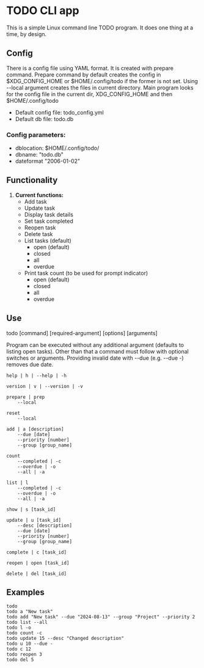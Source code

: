 
# TODO CLI app
This is a simple Linux command line TODO program.
It does one thing at a time, by design. 

## Config
There is a config file using YAML format. It is created with prepare command.
Prepare command by default creates the config in $XDG_CONFIG_HOME or $HOME/.config/todo if the former is not set.
Using --local argument creates the files in current directory. 
Main program looks for the config file in the current dir, XDG_CONFIG_HOME and then $HOME/.config/todo  

* Default config file: todo_config.yml
* Default db file: todo.db

### Config parameters:
* dblocation: $HOME/.config/todo/
* dbname: "todo.db"
* dateformat "2006-01-02"

## Functionality

1. **Current functions:**
	* Add task
    * Update task 
    * Display task details
    * Set task completed
    * Reopen task
    * Delete task
	* List tasks (default)
		* open (default)
		* closed
		* all
		* overdue
	* Print task count (to be used for prompt indicator)
		* open (default)
		* closed
		* all
		* overdue

## Use

todo [command] [required-argument] [options] [arguments]
	
Program can be executed without any additional argument (defaults to listing open tasks). Other than that a command must follow with optional switches or arguments.
Providing invalid date with --due (e.g. --due -) removes due date.

    help | h | --help | -h

    version | v | --version | -v

    prepare | prep
        --local

    reset 
        --local

    add | a [description] 
        --due [date]
        --priority [number]
        --group [group_name]

    count                     
        --completed | -c
        --overdue | -o
        --all | -a

    list | l                 
        --completed | -c
        --overdue | -o
        --all | -a

    show | s [task_id]
        
    update | u [task_id]         
        --desc [description] 
        --due [date]
        --priority [number]
        --group [group_name]

    complete | c [task_id] 

    reopen | open [task_id]

    delete | del [task_id]

## Examples
```
todo
todo a "New task"
todo add "New task" --due "2024-08-13" --group "Project" --priority 2
todo list --all
todo l -o
todo count -c
todo update 15 --desc "Changed description"
todo u 10 --due - 
todo c 12
todo reopen 3
todo del 5
```

